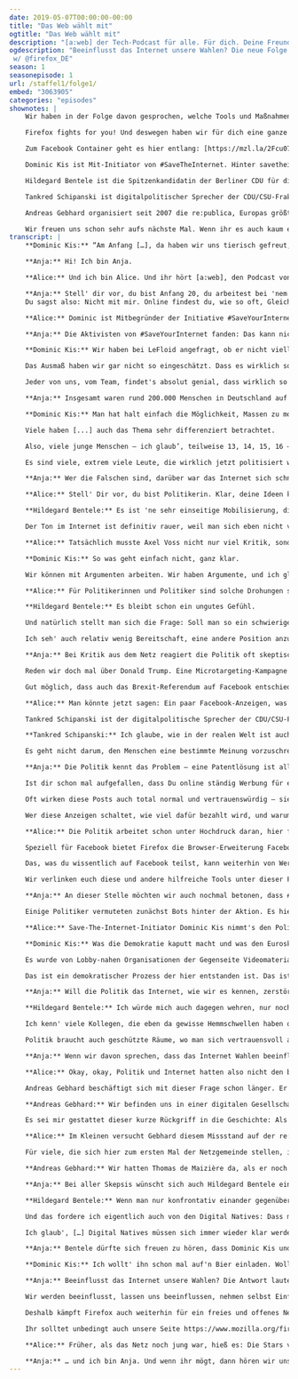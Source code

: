 ```yaml
---
date: 2019-05-07T00:00:00-00:00
title: "Das Web wählt mit"
ogtitle: "Das Web wählt mit"
description: "[a:web] der Tech-Podcast für alle. Für dich. Deine Freunde. Deine Mutter. Das Web und die Straße. Präsentiert wird [a:web] von Firefox – immer auf deiner Seite und für Menschen, statt für Profit."
ogdescription: "Beeinflusst das Internet unsere Wahlen? Die neue Folge von [a:web] spricht u.a. mit @uploadfilter, @hildebentele und dem Gründer der @republica. Denn: Das Internet, das sind wir. Reinhören & Teilen! Denn bald ist #Europawahl!
 w/ @firefox_DE"
season: 1
seasonepisode: 1
url: /staffel1/folge1/
embed: "3063905"
categories: "episodes"
shownotes: |
    Wir haben in der Folge davon gesprochen, welche Tools und Maßnahmen dir helfen können, dich online vor Misinformation und Manipulation zu schützen. Gerade jetzt, so kurz vor der Europawahl, ist das besonders wichtig.

    Firefox fights for you! Und deswegen haben wir für dich eine ganze Website voller Informationen rund um die Wahl, Online-Trackingund “political Ad-Targeting“ zusammengestellt: [http://mzl.la/EU-Wahl](http://mzl.la/EU-Wahl)

    Zum Facebook Container geht es hier entlang: [https://mzl.la/2Fcu07J](https://mzl.la/2Fcu07J)

    Dominic Kis ist Mit-Initiator von #SaveTheInternet. Hinter savetheinternet.info steht eine große und vielfältige Gruppe von Menschen, die alle das gleiche Ziel haben: das Internet zu retten. Sie handeln völlig unparteiisch und distanzieren sich formal von allen politischen Orientierungen. Mehr Infos findet ihr hier: [https://savetheinternet.info/](https://savetheinternet.info/)

    Hildegard Bentele ist die Spitzenkandidatin der Berliner CDU für die Europawahl 2019. Bentele ist Politologin, von Beruf Diplomatin und sitzt seit 2011 im Berliner Abgeordnetenhaus. Dort wirkt sie als Vize-Fraktionschefin und Bildungsexpertin der Fraktion.

    Tankred Schipanski ist digitalpolitischer Sprecher der CDU/CSU-Fraktion im Bundestag. Laut einer Stellungnahme findet er: “Ein besserer Schutz von Urheberrechten darf nicht dazu führen, dass das freie Internet eingeschränkt, also letztlich das Hochladen von urheberrechtlich zulässigen Inhalten mit der Folge blockiert wird, dass damit Einschränkungen für die freie Meinungsäußerung verbunden sind.”

    Andreas Gebhard organisiert seit 2007 die re:publica, Europas größte Veranstaltung für die digitale Gesellschaft. Als Politiker und Unternehmer blickt Gebhard sowohl in der politischen als auch in der digitalen Welt auf eine lange Karriere zurück. Er war Pressesprecher der Grünen und des Vereins Linuxtag.

    Wir freuen uns schon sehr aufs nächste Mal. Wenn ihr es auch kaum erwarten könnt, schaut euch schon mal die Arbeit von Toyah Diebel an, unserem nächsten Gast.
transcript: |
    **Dominic Kis:** “Am Anfang […], da haben wir uns tierisch gefreut, als wir 50.000 Unterschriften auf der Petition hatten und haben, glaub' ich, 'ne Pressemitteilung an alle raus geschickt (lacht), die uns dann relativ zügig als Spam markiert haben und wir dann 'ne Zeit lang keine E-Mails mehr an die schreiben durften.”

    **Anja:** Hi! Ich bin Anja.

    **Alice:** Und ich bin Alice. Und ihr hört [a:web], den Podcast von Firefox. Seit fast 20 Jahren engagiert sich Firefox jetzt schon für ein freies, transparentes Internet, das allen Menschen gleichermaßen offen steht. In diesem Podcast geht es darum, was das für uns heißt – und warum das überhaupt wichtig ist. Heute heißt es: Das Web wählt mit. Wir wollen wissen: Inwieweit beeinflusst das Internet heute Wahlen?

    **Anja:** Stell' dir vor, du bist Anfang 20, du arbeitest bei 'nem IT-Unternehmen und bist eigentlich 'n ganz normaler Typ. Und dann kommt eine Partei um die Ecke und stellt ein Gesetz vor, dass dein Leben ein Stück weit auf den Kopf stellen könnte.
    Du sagst also: Nicht mit mir. Online findest du, wie so oft, Gleichgesinnte, die das genauso sehen. Ihr vernetzt euch also, um gegen dieses neue Gesetz zu protestieren. Und plötzlich geht alles ganz schnell: Plötzlich stehst du auf Bühnen. Du hältst Reden, gibst Interviews. Du konfrontierst Politiker, die alt genug sind, um deine Eltern zu sein. Und alles, was du sagst, verbreitet sich im Handumdrehen auf Facebook, Twitter, YouTube. Plötzlich Politiker – so ging es Dominic Kis. Von dem haben wir eben zu Anfang schon gehört.

    **Alice:** Dominic ist Mitbegründer der Initiative #SaveYourInternet, die monatelang gegen die umstrittene EU-Reform des Urheberrechts kämpfte. Gerade Artikel 13 der Reform ist den Aktivisten ein Dorn im Auge. Der verpflichtet große Online-Plattformen dazu, Inhalte schon beim Upload auf mögliche Urheberrechtsverletzungen zu prüfen – und sie gegebenenfalls zu sperren. #SaveYourInternet sieht in solchen Upload-Filtern ein Zensurwerkzeug, das den freien Meinungsaustausch im Netz bedroht. So ein Upload-Filter kann nämlich nur erkennen, ob ein Bild oder ein Video urheberrechtlich geschützt ist, nicht aber, in welchem Kontext es genutzt wird. Damit sind unsere geliebten GIFs ebenso bedroht wie Memes, Satire-Videos und andere Internet-Lieblinge.

    **Anja:** Die Aktivisten von #SaveYourInternet fanden: Das kann nicht sein. Und mit dieser Ansicht stehen sie nicht allein da. Anfangs hatten sie auf eine Million Unterschriften für ihre Online-Petition gehofft und hielten das für optimistisch. Inzwischen haben sie die Fünf-Millionen-Marke geknackt. Rund 1,3 Millionen Unterschriften stammen aus Deutschland. Auch für Dominic Kis war diese gigantische Resonanz eine Überraschung.

    **Dominic Kis:** Wir haben bei LeFloid angefragt, ob er nicht vielleicht 'n Video drüber machen würde. […] Und allein durch das Video haben wir dann, ich glaub', auch fast zwei Millionen Unterschriften innerhalb von zwei, drei Tagen zusammen gehabt. Ja, haben wir uns tierisch gefreut.

    Das Ausmaß haben wir gar nicht so eingeschätzt. Dass es wirklich so groß wird. […]

    Jeder von uns, vom Team, findet's absolut genial, dass wirklich so viele Leute da hinten dran stehen, und dass das Commitment so riesig ist. Ich mein', wir hatten Demos teilweise in Bremen bei acht Grad und Regen – also das perfekte Demowetter, wo man eigentlich am liebsten zu Hause bleibt. Und selbst da sind knapp drei-, viertausend Leute noch gekommen.

    **Anja:** Insgesamt waren rund 200.000 Menschen in Deutschland auf der Straße, um gegen die Urheberrechtsreform zu protestieren. Im EU-Parlament wurde sie dennoch beschlossen. #SaveYourInternet gibt sich deswegen noch lange nicht geschlagen. Sie nehmen den Erfolg ihrer Initiative als Beweis dafür, wozu das Internet in der Lage ist -- auch auf dem politischen Parkett. Deshalb wollen sie weiterhin für ein offenes und freies Netz eintreten.

    **Dominic Kis:** Man hat halt einfach die Möglichkeit, Massen zu mobilisieren für ein Thema, das wichtig ist.

    Viele haben [...] auch das Thema sehr differenziert betrachtet.

    Also, viele junge Menschen – ich glaub’, teilweise 13, 14, 15, 16 – [...] die richtig geile Videos dazu gemacht haben. Die einfach sich das Thema genau angeschaut haben und gemerkt haben, okay, das sind die Punkte [...] die in der Debatte nicht gut sind

    Es sind viele, extrem viele Leute, die wirklich jetzt politisiert worden sind. Die gesagt haben, ja, jetzt geh’ ich auch mal Europa wählen und mach’ mir auch Gedanken, wen ich wählen will, denn ich will nicht die Falschen wählen.

    **Anja:** Wer die Falschen sind, darüber war das Internet sich schnell einig. Der CDU-Politiker Axel Voss war in Deutschland zum Gesicht des Urheberrechtsreform geworden. Die CDU -Gruppe im Europaparlament hatte aller Proteste zum Trotz für die Reform gestimmt. Und die Quittung ließ nicht lange auf sich warten: Noch am Tag der Abstimmung trendete in den sozialen Medien deutschlandweit der Hashtag, Nie mehr CDU. Der anstehenden Europa-Wahl Ende Mai blickt die Partei nicht ohne Sorge entgegen. Wie stark ist der Einfluss aus dem Netz wirklich?

    **Alice:** Stell' Dir vor, du bist Politikerin. Klar, deine Ideen kommen vielleicht nicht bei allen gut an, aber du hast du dich immer nach bestem Wissen und Gewissen für das Gemeinwohl eingesetzt. Das Internet ist dabei nur ein Werkzeug für dich. Du benutzt es, um E-Mails zu schreiben, Fotos zu verschicken oder auch mal was zu posten. Und dann, ganz plötzlich, gehörst du zu den Bösen. Plötzlich sind da Menschen, die du gar nicht kennst – aber für die bist du der Feind. Zumindest behandeln sie dich so.

    **Hildegard Bentele:** Es ist 'ne sehr einseitige Mobilisierung, die dann auch oft in den Echokammern bleibt. Es gibt eben auf Twitter oder auf Facebook auch nicht die Möglichkeit einer richtigen Diskussion.

    Der Ton im Internet ist definitiv rauer, weil man sich eben nicht von Angesicht zu Angesicht gegenüber stellt. Da spielt auch die Anonymität mit rein. Mich hat das schon erschreckt, auch als Politikerin. Die Drohungen, bis hin zu Morddrohungen, Bombendrohungen, die eben gegen den Axel Voss ausgesprochen wurden.

    **Alice:** Tatsächlich musste Axel Voss nicht nur viel Kritik, sondern auch massive Drohungen über sich ergehen lassen. Den sollte man kalt machen, stand an einigen Stellen im Netz zu lesen. #SaveYourInternet distanziert sich von solchen Methoden ganz klar; das betont Dominic Kis ausdrücklich.

    **Dominic Kis:** So was geht einfach nicht, ganz klar.

    Wir können mit Argumenten arbeiten. Wir haben Argumente, und ich glaub', solche Argumente sind wesentlich einschlagender als irgendwelche Morddrohungen.

    **Alice:** Für Politikerinnen und Politiker sind solche Drohungen schwer einzuordnen. Meist heißt es dann einfach: Das kam aus dem Internet. Sowas verunsichert natürlich – nicht nur die Betroffenen, sondern auch die Beobachter. Das sagt auch Hildegard Bentele.

    **Hildegard Bentele:** Es bleibt schon ein ungutes Gefühl.

    Und natürlich stellt man sich die Frage: Soll man so ein schwieriges Dossier, wo man eben vielleicht sehr großen Interessen auf die Füße treten muss, soll man so ein Dossier überhaupt übernehmen? Kann man da so viel Widerstand leisten?

    Ich seh' auch relativ wenig Bereitschaft, eine andere Position anzunehmen und zu tolerieren und eben auch eine demokratische Entscheidung zu respektieren. Jede demokratische Entscheidung kann ja auch widerrufen werden über einen demokratischen Prozess. Diese Absolutstellungen und diese extremen Positionen, die da teilweise eingenommen werden – die erschrecken mich.

    **Anja:** Bei Kritik aus dem Netz reagiert die Politik oft skeptisch. Manchmal wirkt das wie ein regelrechter Beißreflex. Fairerweise muss man sagen: Es gibt durchaus Gründe dafür. Schließlich erleben wir immer wieder, wie die Möglichkeiten des Internets missbraucht werden, um Wahlen nicht nur zu beeinflussen, sondern zu manipulieren. Da werden Telefone abgehört, Konten gehackt und Daten geleakt, um der einen oder der anderen Seite im Wahlkampf zu schaden. Stimmen werden nicht durch Argumente gewonnen, sondern durch gezielte Desinformation.

    Reden wir doch mal über Donald Trump. Eine Microtargeting-Kampagne hat ihm vielleicht auch den Einzug ins weiße Haus erleichtert. Die Daten von Millionen Facebook-Nutzern wurden angezapft und ausgewertet, um Trumps Botschaft diesen Nutzern schmackhaft zu machen.

    Gut möglich, dass auch das Brexit-Referendum auf Facebook entschieden wurde. Das britische Parlament wirft der Plattform jedenfalls vor, wissentlich gegen Datenschutz- und Wettbewerbsrecht verstoßen zu haben. Für den EU-Austritt Großbritanniens wurde auf Facebook nämlich mit reißerischen Anzeigen geworben. Inhaltlich waren die großteils falsch: Da wurde zum Beispiel behauptet, die Türkei würde der EU beitreten, und deshalb stünde den EU-Staaten nun eine riesige Zuwanderungswelle ins Haus – der Brexit wäre die letzte Chance, dem zu entgehen. Nichts davon stimmt. Aber vieles davon kann an den richtigen Stellen Angst machen. Und Angst ist bekanntlich ein schlechter Ratgeber.

    **Alice:** Man könnte jetzt sagen: Ein paar Facebook-Anzeigen, was soll's? Das Problem dabei ist, dass es heute Möglichkeiten zur Wahlbeeinflussung, an die noch vor wenigen Jahren niemand gedacht hat. Falsche oder irreführende Informationen lassen sich schneller und zielgerichteter verbreiten denn je. Die Politik steht dieser Entwicklung bisher noch relativ hilflos gegenüber.

    Tankred Schipanski ist der digitalpolitische Sprecher der CDU/CSU-Fraktion im Bundestag. Hier wird die Problematik schon länger besprochen. Am Rande einer Anhörung sagte er Folgendes:**

    **Tankred Schipanski:** Ich glaube, wie in der realen Welt ist auch das Internet kein rechtsfreier Raum. Von daher haben wir 'ne ganz klassische Medienregulierung in den klassischen Medien. Wir haben, glaub' ich, sehr intensiv diskutiert, wie muss ich das auch auf soziale Netzwerke oder insbesondere auch die Plattformen ausdehnen. Die fallen gegenwärtig faktisch in eine Regulierungslücke, beziehungsweise sind bewusst noch nicht reguliert. Wir merken aber, dass zunehmend gerade soziale Netzwerke und Plattformen meinungsbildende Relevanz haben. Und wenn man dies hat, dann ist das deutsche Recht ganz klar: Es muss auch hier Vielfalt gesichert werden; es muss Regulierung stattfinden.

    Es geht nicht darum, den Menschen eine bestimmte Meinung vorzuschreiben, aber eben aufzuzeigen, es gibt unterschiedliche Sichtweisen auf ein Problem. Das ist wie im Deutschen Bundestag, wenn wir eine Debatte haben, dass wir eben […] Rede und Gegenrede haben, und dass sich ein Bürger, der sich politisch bilden will, auch eine Debatte bis zum Schluss ansehen muss, um eben Rede und Gegenrede da zu erhalten.

    **Anja:** Die Politik kennt das Problem – eine Patentlösung ist allerdings noch nicht in Sicht. Solange regiert weiter Unsicherheit im Netz, denn es kann jeden treffen – auch dich. Man muss keinen groben Fehler begehen oder einen falschen Klick tun, um Ziel einer Desinformations-Kampagne zu werden. Es reicht schon aus, im Internet unterwegs zu sein.

    Ist dir schon mal aufgefallen, dass Du online ständig Werbung für ein Produkt angezeigt kriegst, nachdem du danach gesucht hast? Dahinter steckt keine Zauberei, sondern simples Tracking. Viele Webseiten sammeln standardmäßig Daten und Informationen zu deinem Online-Verhalten. Du kriegst davon vielleicht gar nichts mit, aber alles, was du tust, wird abgespeichert und ausgewertet. Auf Grundlage dieser Daten wird dann an allen möglichen Stellen Werbung angezeigt, die speziell für dich gedacht ist. Vor Wahlen werden diese Systeme auch oft dafür benutzt, um Propaganda und Fehlinformationen auf Sozialen Medien zu verbreiten.

    Oft wirken diese Posts auch total normal und vertrauenswürdig – sie wurden schon eifrig kommentiert, geliked und geshared. Jedenfalls mag das für dich so aussehen. Aber hier können Zahlen lügen. Sie lassen sich zum Beispiel durch Bots rasant in die Höhe treiben. So wird dir der Eindruck vermittelt, du hättest eine große, populäre Story vor dir, während du tatsächlich dabei bist, auf Fake News hereinzufallen.

    Wer diese Anzeigen schaltet, wie viel dafür bezahlt wird, und warum gerade du das zu sehen kriegst – all das behalten die Plattformen in der Regel für sich.

    **Alice:** Die Politik arbeitet schon unter Hochdruck daran, hier für mehr Transparenz zu sorgen. Darauf musst du aber nicht warten. Es gibt ein paar ganz einfache Möglichkeiten, wie du dich heute schon vor Manipulation im Netz schützen kannst. Du kannst zum Beispiel ganz einfach im Privaten Modus surfen. So werden viele dieser Tracker geblockt, sodass viel weniger Daten über Dein Online-Verhalten gesammelt werden können.

    Speziell für Facebook bietet Firefox die Browser-Erweiterung Facebook Container an. So wird es Facebook erschwert, deine Aktivitäten online zu verfolgen.

    Das, was du wissentlich auf Facebook teilst, kann weiterhin von Werbetreibenden genutzt werden – alles andere bleibt deine Privatsache.

    Wir verlinken euch diese und andere hilfreiche Tools unter dieser Folge in den Show Notes. Sie alle sind mit wenigen Klicks ganz fix installiert. Das ist ein guter erster Schritt, um dich für die Europawahl vor Desinformation und anderen Manipulationsversuchen.

    **Anja:** An dieser Stelle möchten wir auch nochmal betonen, dass #SaveYourInternet sich keiner unlauteren Mittel bedient hat, um Wählerentscheidungen zu beeinflussen. Trotzdem wurde die Initiative mehr als nur einmal mit digitalen Unruhestiftern in einen Topf geworfen –- da ist er wieder, der Beißreflex.

    Einige Politiker vermuteten zunächst Bots hinter der Aktion. Es hieß, die Kampagne sei von Google gekauft, weil viele Protest-Mails an die Abgeordneten von Gmail-Konten kamen. Klingt nach Satire, ist aber so.

    **Alice:** Save-The-Internet-Initiator Dominic Kis nimmt's den Politikern nicht übel. Sie meinen das nicht böse, glaubt er. Sie verstehen einfach nicht, wie das Internet funktioniert. Den Vorwurf, #SaveYourInternet könnte die Demokratie beschädigen, weist er von sich.

    **Dominic Kis:** Was die Demokratie kaputt macht und was den Euroskeptikern extrem in die Hände spielt, das ist das, was die EU gerade gemacht hat: Der Prozess wurde als Mob bezeichnet, er wurde mit Brexit-Panikmache verglichen.

    Es wurde von Lobby-nahen Organisationen der Gegenseite Videomaterial produziert, was von der offiziellen Seite des EU-Parlaments veröffentlicht wurde.

    Das ist ein demokratischer Prozess der hier entstanden ist. Das ist doch genauso, wenn die Parteien hingehen und Wahlwerbung machen. Nur machen wir halt keine Wahlwerbung für 'ne Partei, sondern wir sagen einfach, hier, Partei so und so [...] machen euer Internet kaputt.

    **Anja:** Will die Politik das Internet, wie wir es kennen, zerstören? Hildegard Bentele sieht das ganz und gar nicht so. Dafü hat sie mit dem Internet gar nicht genug am Hut. Sie ist eher besorgt über den wachsenden Einfluss des Netz auf die Politik.

    **Hildegard Bentele:** Ich würde mich auch dagegen wehren, nur noch über das Internet wahrgenommen zu werden sozusagen.

    Ich kenn' viele Kollegen, die eben da gewisse Hemmschwellen haben oder Berührungsängste, nur noch über das Internet zu kommunizieren oder Politik zu machen.

    Politik braucht auch geschützte Räume, wo man sich vertrauensvoll austauschen kann. Wo man ein Pro und Kontra erwägen kann, bevor man mit einer vorgefertigten Position rausgeht und die sofort in den Raum stellt. Gutes Beispiel auch: Die Koalitionsverhandlungen zu Jamaika, die auch darunter gelitten haben, dass ständig Informationen rausgegeben wurden, die dann breit gestreut wurden, kaputt gemacht wurden. Ich glaube, Politik lebt eben auch von dem vertrauensvollen Dialog zwischen Menschen. Und der ist im Internet so nicht möglich.

    **Anja:** Wenn wir davon sprechen, dass das Internet Wahlen beeinflusst, dann müssen wir immer unterscheiden: Handelt es sich um einen demokratischen Prozess, der sich online organisiert – oder wird vielmehr versucht, einen demokratischen Prozess mit digitalen Hilfsmitteln zu manipulieren? Sagen hier Netzbürgerinnen und -bürger ihre Meinung – oder werden sie instrumentalisiert, um irgendeine Agenda zu pushen? Beides findet heute im Internet statt, und die Unterscheidung fällt nicht immer leicht. Dafür ist sie aber umso wichtiger. Das Internet gibt es nämlich genauso wenig, wie es die Politik gibt.

    **Alice:** Okay, okay, Politik und Internet hatten also nicht den besten Start zusammen. Aber, hey, wir haben jetzt 2019. Die beide werde in Zukunft nicht mehr ohne einander auskommen. Wie lässt sich also diese komplizierte Beziehung in bessere Bahnen lenken?

    Andreas Gebhard beschäftigt sich mit dieser Frage schon länger. Er blickt sowohl in der politischen als auch in der digitalen Welt auf eine lange Karriere zurückblickt. Er war Pressesprecher der Grünen und des Vereins Linuxtag. Seit 2007 organisiert er in Berlin die re:publica, Europas größte Konferenz für die digitale Gesellschaft. Die Differenzen zwischen Politik und Internet überraschen ihn nicht. Er glaubt, es fehlt an realen Berührungspunkten.

    **Andreas Gebhard:** Wir befinden uns in einer digitalen Gesellschaft, aber es gibt keine digitale Zivilgesellschaft, die über Netzaktivistinnen und -aktivisten hinausgeht. […] Es gibt keinen öffentlichen Raum, wo Bürgerinnen und Bürger sich aufgeklärt mit der digitalen Welt auseinander setzen können, physisch sich treffen können.

    Es sei mir gestattet dieser kurze Rückgriff in die Geschichte: Als die Industrialisierung da war, im 19. Jahrhundert, da […] hat sich komplett die Gewerkschaftsbewegung gebildet, wo sich Leute, die durch diese Veränderungen direkt in ihrer Arbeits- und Lebenswelt radikal betroffen waren, zusammengeschlossen haben und auch versucht haben, ihre eigenen Sachen durchsetzen. Solche Orte gibt es heute nicht, und das führt aus meiner Sicht dazu, dass es 'ne große Verunsicherung gibt in der Gesellschaft und auf der anderen Seite möglicherweise leichtfertig irgendwelche Parolen aufgenommen werden, weil der Diskursrahmen dazu fehlt.

    **Alice:** Im Kleinen versucht Gebhard diesem Missstand auf der re:publica zu begegnen. Unter Politikerinnen und Politikern ist die nämlich inzwischen zu einer beliebten Bühne geworden. Die SPD-Vorsitzende Andrea Nahles war ebenso zu Gast wie Malou Dreyer, die Ministerpräsidentin von Rheinland-Pfalz.

    Für viele, die sich hier zum ersten Mal der Netzgemeinde stellen, ist das schon eine Herausforderung, sagt Gebhard. Letztlich kommen die meisten aber gern wieder – weil die Gemeinde zwar groß und kritisch, aber auch fair ist. Auf der re:publica muss niemand Angst haben, von der Bühne gebuht zu werden. Das findet Gebhard auch wichtig.

    **Andreas Gebhard:** Wir hatten Thomas de Maizière da, als er noch Innenminister war. Da haben Leute von der Piratenpartei am Anfang protestiert. Aber das restliche Publikum fand das dann auch nicht so richtig cool, weil klar war: Jeder hat da vielleicht irgendwie was gegen, was der Innenminister macht – aber wenn da schon drei Leute […] auf der Bühne sind von uns oder vom Chaos-Computer-Club, die die bohrenden Fragen stellt, dann brauchen wir nicht noch einen, der dann 'nen Banner hoch hält.

    **Anja:** Bei aller Skepsis wünscht sich auch Hildegard Bentele eine Annäherung an die Netzgemeinde. Kritik aus dieser Richtung nimmt sie durchaus ernst. Sie findet es auch legitim, wenn Wählerinnen und Wähler durch Tweets, Facebook-Posts und Demos Druck erzeugen. Worauf sie noch wartet, ist die Bereitschaft, einen nächsten Schritt zu tun.

    **Hildegard Bentele:** Wenn man nur konfrontativ einander gegenübersteht, wird man keine Lösung finden. In der Politik ist der Kompromiss die Lösungsformel. Da müssen beide aufeinander zugehen. Und das kann eigentlich nur im Gespräch passieren.

    Und das fordere ich eigentlich auch von den Digital Natives: Dass man sich nicht nur vor sein Smartphone setzt und mit sich selbst spricht oder mit seiner Community, sondern das man eben mit denen spricht, die auch wirklich aktiv in der Politik [...] etwas gestalten können.

    Ich glaub', […] Digital Natives müssen sich immer wieder klar werden, inwieweit bespiel' ich die digitale Welt mit Fotos […] und Statements, und welcher Mensch bin ich in der realen Welt? Und da stößt Politik auch glaub' ich gerade drauf.

    **Anja:** Bentele dürfte sich freuen zu hören, dass Dominic Kis und Axel Voss nach der Europawahl mal ein Bier zusammen trinken gehen. Das ist beschlossene Sache. Kis hat einfach gefragt.

    **Dominic Kis:** Ich wollt' ihn schon mal auf'n Bier einladen. Wollte er aber damals nicht. Also hab' ich gemeint, jetzt nutzt du die Möglichkeit und fragst ihn einfach mal, hey, Axel, wie sieht's aus, haste Bock 'n Bier zu trinken? Dann quatschen wir'n bisschen über Urheberrechtsreform, das ist dann 'n bisschen gemütlicher, keine Kameras, das passt dann. Und da hat er gemeint, ja, okay, können wir machen – isser dabei.

    **Anja:** Beeinflusst das Internet unsere Wahlen? Die Antwort lautet: Ja. Und nein. Das Internet ist ja nicht irgendeine Kraft, die von außen auf uns einwirkt. Das Internet, das sind wir. Das Internet hat unser Leben beschleunigt und gleichzeitig unsere Welt vergrößert. Es war noch nie so einfach, am politischen Geschehen teilzunehmen. Es war aber auch noch nie so komplex. Sich raushalten? Das ist eigentlich keine Option mehr. Online sind wir nämlich alle permanent im Visier von Meinungsmachern und solchen, die es gern wären.

    Wir werden beeinflusst, lassen uns beeinflussen, nehmen selbst Einfluss. Was wir daraus machen, liegt an uns. Wir müssen uns fragen: Woher kriegen wir unsere Informationen? Wie glaubwürdig sind sie, und wo wollen wir überhaupt hin damit? Erst, wenn wir diese Fragen für uns selbst beantwortet haben, können wir die Möglichkeiten, die das Internet uns eröffnet, voll ausschöpfen.

    Deshalb kämpft Firefox auch weiterhin für ein freies und offenes Netz, das wir alle gleichberechtigt nutzen können. Wir hoffen, dass wir mit diesem Podcast auch einen Teil dazu beitragen können.

    Ihr solltet unbedingt auch unsere Seite https://www.mozilla.org/firefox/election/ ansehen. Dort findet ihr alles, was ihr über die kommende Europa Wahl wissen müsst, wie Tracking funktioniert, welche Tolls euch helfen euch davor zu schützen und warum Firefox überhaupt so viel Aufwand betreibt. Spoiler: Firefox fights for you!

    **Alice:** Früher, als das Netz noch jung war, hieß es: Die Stars von morgen werden aus dem Internet gekommen. Un ja, so war es dann auch. Vielleicht – nein, ganz sicher sogar – kommen ja die Politikerinnen und Politiker von morgen aus dem Netz. Da wäre heute doch eigentlich ein guter Tag, um anzufangen.

    **Anja:** … und ich bin Anja. Und wenn ihr mögt, dann hören wir uns in ein paar Wochen wieder hier zu einer neuen Folgen von [a:web], dem Podcast von Firefox. Wir sprechen das über die Kids on the Web. Aber auch über ihre Eltern. Wir werden mit der Künstlerin Toyah Diebel sprechen, die die Aktion #DeinKindAuchNicht ins Leben gerufen hat. Das wird gut.
---
```

